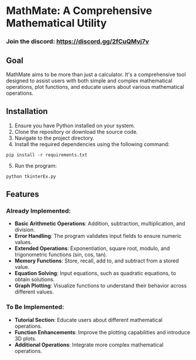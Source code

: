 # MathMate: A Comprehensive Mathematical Utility 
### Join the discord: https://discord.gg/2fCuQMvj7v

## Goal
MathMate aims to be more than just a calculator. It's a comprehensive tool designed to assist users with both simple and complex mathematical operations, plot functions, and educate users about various mathematical operations.

## Installation
1. Ensure you have Python installed on your system.
2. Clone the repository or download the source code.
3. Navigate to the project directory.
4. Install the required dependencies using the following command:
```
pip install -r requirements.txt
```
5. Run the program:
```
python tkinterEx.py
```

## Features

### Already Implemented:
- **Basic Arithmetic Operations**: Addition, subtraction, multiplication, and division.
- **Error Handling**: The program validates input fields to ensure numeric values.
- **Extended Operations**: Exponentiation, square root, modulo, and trigonometric functions (sin, cos, tan).
- **Memory Functions**: Store, recall, add to, and subtract from a stored value.
- **Equation Solving**: Input equations, such as quadratic equations, to obtain solutions.
- **Graph Plotting**: Visualize functions to understand their behavior across different values.

### To Be Implemented:
- **Tutorial Section**: Educate users about different mathematical operations.
- **Function Enhancements**: Improve the plotting capabilities and introduce 3D plots.
- **Additional Operations**: Integrate more complex mathematical operations.
